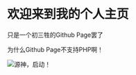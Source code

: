 <html>
	<head>
		<meta charset="utf-8">
		<title>Wing Din Gasterの主页</title>
	</head>
	<body>
		<h1>欢迎来到我的个人主页</h1>
		<p>只是一个初三牲的Github Page罢了</p>
		<p>为什么Github Page不支持PHP啊！</p>
	</body>
</html>

![源神，启动！]("/Recourse/Arcshin.png")